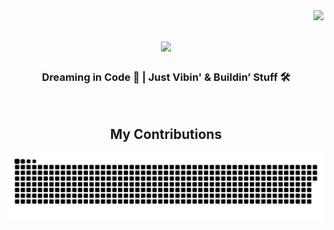 <img align="right" src="https://visitor-badge.laobi.icu/badge?page_id=ITx-prash.ITx-prash" />

<h1 align="center">
    <img src="https://readme-typing-svg.herokuapp.com/?font=Righteous&size=35&center=true&vCenter=true&width=500&height=70&duration=4000&lines=Hi+There!+👋;+I'm+Prashant+Adhikari!;" />
</h1>
<h3 align="center"> Dreaming in Code 💫 | Just Vibin' & Buildin’ Stuff 🛠️ </h3>


<div align="center">
  <br>
  <h2>My Contributions</h2>
  <img alt="snake eating my contributions" src="https://github.com/ITx-prash/ITx-prash/blob/break-and-build-2/github-snake-dark.svg" />
  
  <br/><br/><br/>
</div>


<!-- ![ITx-prash's GitHub stats](https://github-readme-stats.vercel.app/api?username=ITx-prash&show_icons=true&theme=radical) -->
<!-- ![Top Langs](https://github-readme-stats.vercel.app/api/top-langs/?username=ITx-prash&layout=compact) -->
